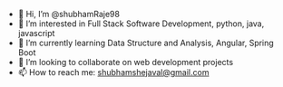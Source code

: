 - 👋 Hi, I’m @shubhamRaje98
- 👀 I’m interested in Full Stack Software Development, python, java, javascript
- 🌱 I’m currently learning Data Structure and Analysis, Angular, Spring Boot
- 💞️ I’m looking to collaborate on web development projects
- 📫 How to reach me: shubhamshejaval@gmail.com

<!---
shubhamRaje98/shubhamRaje98 is a ✨ special ✨ repository because its `README.md` (this file) appears on your GitHub profile.
You can click the Preview link to take a look at your changes.
--->
